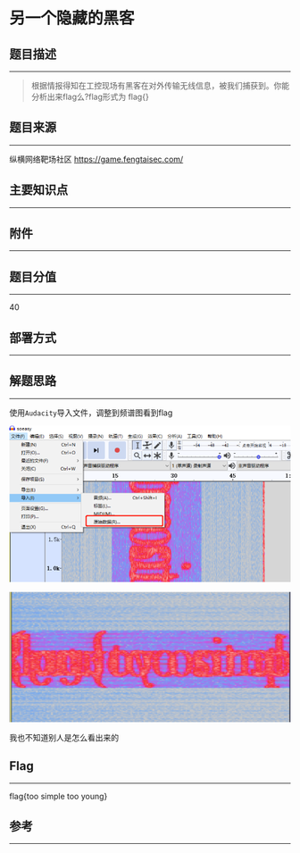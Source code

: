# 另一个隐藏的黑客

## 题目描述
---
> 根据情报得知在工控现场有黑客在对外传输无线信息，被我们捕获到。你能分析出来flag么?flag形式为 flag{}

## 题目来源
---
纵横网络靶场社区 https://game.fengtaisec.com/

## 主要知识点
---


## 附件
---


## 题目分值
---
40

## 部署方式
---


## 解题思路
---

使用`Audacity`导入文件，调整到频谱图看到flag

![](images/ctf-2021-09-24-16-28-28.png)

![](images/ctf-2021-09-24-16-29-22.png)

我也不知道别人是怎么看出来的

## Flag
---

flag{too simple too young}

## 参考
---
